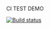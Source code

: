 CI TEST DEMO

[![Build status](https://ci.appveyor.com/api/projects/status/mbnc85j9xbo25jo7?svg=true)](https://ci.appveyor.com/project/nikitakamelin/ajs-homeworks-3-1)
